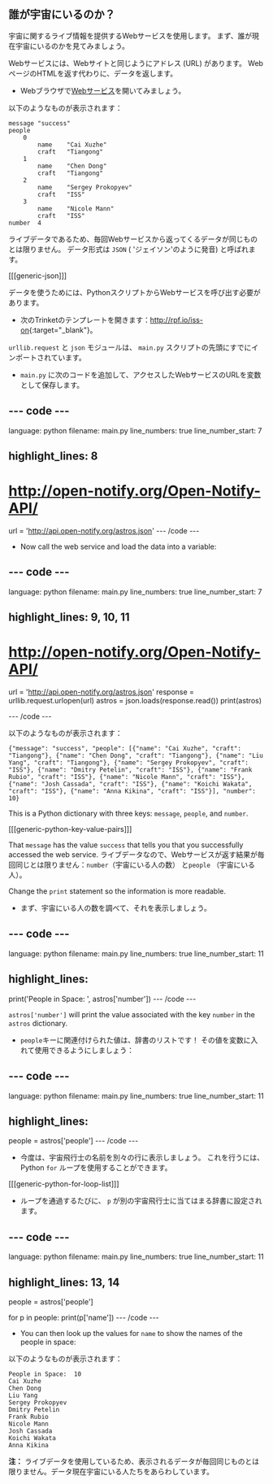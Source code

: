 ## 誰が宇宙にいるのか？

宇宙に関するライブ情報を提供するWebサービスを使用します。 まず、誰が現在宇宙にいるのかを見てみましょう。

Webサービスには、Webサイトと同じようにアドレス (URL) があります。 WebページのHTMLを返す代わりに、データを返します。

+ Webブラウザで<a href="http://api.open-notify.org/astros.json" target="_blank">Webサービス</a>を開いてみましょう。

以下のようなものが表示されます：

    message "success"
    people  
        0   
            name    "Cai Xuzhe"
            craft   "Tiangong"
        1   
            name    "Chen Dong"
            craft   "Tiangong"
        2   
            name    "Sergey Prokopyev"
            craft   "ISS"
        3   
            name    "Nicole Mann"
            craft   "ISS"
    number  4
    

ライブデータであるため、毎回Webサービスから返ってくるデータが同じものとは限りません。 データ形式は `JSON` ( 'ジェイソン'のように発音) と呼ばれます。

[[[generic-json]]]

データを使うためには、PythonスクリプトからWebサービスを呼び出す必要があります。

+ 次のTrinketのテンプレートを開きます：<http://rpf.io/iss-on>{:target="_blank"}。

`urllib.request` と `json` モジュールは、 `main.py` スクリプトの先頭にすでにインポートされています。

+ `main.py` に次のコードを追加して、アクセスしたWebサービスのURLを変数として保存します。

## \--- code \---

language: python filename: main.py line_numbers: true line_number_start: 7

## highlight_lines: 8

# http://open-notify.org/Open-Notify-API/

url = 'http://api.open-notify.org/astros.json' \--- /code \---

+ Now call the web service and load the data into a variable:

## \--- code \---

language: python filename: main.py line_numbers: true line_number_start: 7

## highlight_lines: 9, 10, 11

# http://open-notify.org/Open-Notify-API/

url = 'http://api.open-notify.org/astros.json' response = urllib.request.urlopen(url) astros = json.loads(response.read()) print(astros)

\--- /code \---

以下のようなものが表示されます：

    {"message": "success", "people": [{"name": "Cai Xuzhe", "craft": "Tiangong"}, {"name": "Chen Dong", "craft": "Tiangong"}, {"name": "Liu Yang", "craft": "Tiangong"}, {"name": "Sergey Prokopyev", "craft": "ISS"}, {"name": "Dmitry Petelin", "craft": "ISS"}, {"name": "Frank Rubio", "craft": "ISS"}, {"name": "Nicole Mann", "craft": "ISS"}, {"name": "Josh Cassada", "craft": "ISS"}, {"name": "Koichi Wakata", "craft": "ISS"}, {"name": "Anna Kikina", "craft": "ISS"}], "number": 10}
    

This is a Python dictionary with three keys: `message`, `people`, and `number`.

[[[generic-python-key-value-pairs]]]

That `message` has the value `success` that tells you that you successfully accessed the web service. ライブデータなので、Webサービスが返す結果が毎回同じとは限りません：`number`（宇宙にいる人の数） と`people` （宇宙にいる人）。

Change the `print` statement so the information is more readable.

+ まず、宇宙にいる人の数を調べて、それを表示しましょう。

## \--- code \---

language: python filename: main.py line_numbers: true line_number_start: 11

## highlight_lines:

print('People in Space: ', astros['number']) \--- /code \---

`astros['number']` will print the value associated with the key `number` in the `astros` dictionary.

+ `people`キーに関連付けられた値は、辞書のリストです！ その値を変数に入れて使用できるようにしましょう：

## \--- code \---

language: python filename: main.py line_numbers: true line_number_start: 11

## highlight_lines:

people = astros['people'] \--- /code \---

+ 今度は、宇宙飛行士の名前を別々の行に表示しましょう。 これを行うには、Python `for` ループを使用することができます。

[[[generic-python-for-loop-list]]]

+ ループを通過するたびに、 `p` が別の宇宙飛行士に当てはまる辞書に設定されます。

## \--- code \---

language: python filename: main.py line_numbers: true line_number_start: 11

## highlight_lines: 13, 14

people = astros['people']

for p in people: print(p['name']) \--- /code \---

+ You can then look up the values for `name` to show the names of the people in space:

以下のようなものが表示されます：

    People in Space:  10
    Cai Xuzhe
    Chen Dong
    Liu Yang
    Sergey Prokopyev
    Dmitry Petelin
    Frank Rubio
    Nicole Mann
    Josh Cassada
    Koichi Wakata
    Anna Kikina
    

**注：** ライブデータを使用しているため、表示されるデータが毎回同じものとは限りません。データ現在宇宙にいる人たちをあらわしています。
